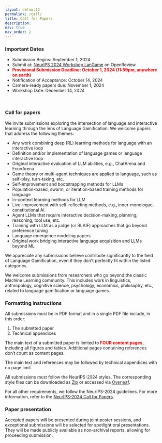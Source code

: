 ```yaml
---
layout: default2
permalink: /call/
title: Call for Papers
description:
nav: true
nav_order: 2
---
```


<!-- # Call for Papers -->
<!-- <br> -->
### Important Dates

<!-- :loudspeaker: __The submission deadline is extended to October 4!__ -->
<!---->
* Submission Begins: September 1, 2024
* Submit at: [NeurIPS 2024 Workshop LanGame](https://openreview.net/group?id=NeurIPS.cc/2024/Workshop/LanGame) on OpenReview
* <span style="color:red;font-weight:bold;"> Provisional Submission Deadline: October 1, 2024 (11:59pm, anywhere on earth)</span>
* Notification of Acceptance: October 14, 2024
* Camera-ready papers due: November 1, 2024
* Workshop Date: December 14, 2024

<br>

### Call for papers

We invite submissions exploring the intersection of language and interactive learning through the lens of Language Gamification. We welcome papers that address the following themes:

* Any work combining deep (RL) learning methods for language with an interactive loop
* Definition and/or implementation of language games or language interactive loop
* Original interactive evaluation of LLM abilities, e.g., ChatArena and EconArena
*  Game theory or multi-agent techniques are applied to language, such as self-play, turn-taking, etc.
* Self-improvement and bootstrapping methods for LLMs
* Population-based, swarm, or iteration-based training methods for language
* In-context learning methods for LLM
* Live-improvement with self-reflecting methods, e.g., inner-monologue, constitutional AI.
* Agent LLMs that require interactive decision-making, planning, reasoning, tool use, etc.
* Training with LLM as a judge (or RLAIF) approaches that go beyond preference tuning
* Language emergence modeling papers
* Original work bridging interactive language acquisition and LLMs beyond ML

We appreciate any submissions believe contribute significantly to the field of Language Gamification, even if they don't perfectly fit within the listed categories.

We welcome submissions from researchers who go beyond the classic Machine Learning community. This includes work in linguistics, anthropology, cognitive science, psychology, economics, philosophy, etc., related to language gamification or language games.


### Formatting Instructions

All submissions must be in PDF format and in a single PDF file include, in this order:
1. The submitted paper
2. Technical appendices

The main text of a submitted paper is limited to <span style="color:red;font-weight:bold;"> FOUR content pages </span>, including all figures and tables. Additional pages containing references don’t count as content pages.

The main text and references may be followed by technical appendices with no page limit.

All submissions must follow the NeurIPS-2024 styles. The corresponding style files can be downloaded as [Zip](/assets/files/Styles.zip) or accessed via [Overleaf](https://www.overleaf.com/latex/templates/neurips-2024/tpsbbrdqcmsh).

For all other requirements, we follow the NeurIPS-2024 guidelines.
For more information, refer to the [NeurIPS-2024 Call for Papers](https://neurips.cc/Conferences/2024/CallForPapers).

### Paper presentation

Accepted papers will be presented during joint poster sessions, and exceptional submissions will be selected for spotlight oral presentations. They will be made publicly available as non-archival reports, allowing for proceeding submission.

<br>

<br>

<!---->
<!---->
<!-- <br> -->
<!---->
<!-- ### Topics of Interest -->
<!---->
<!-- __Centering on "instructions,"__ we invite submissions covering various topics, including but not limited to the list below: -->
<!---->
<!-- * __Modeling:__ algorithms and pipelines for learning from instructions and human feedback; designing training objectives and rewards; training and inference efficiency -->
<!-- * __Data Collection:__ crowd-sourcing; synthetic data generation; data democratization -->
<!-- * __Evaluation and Oversight__: effective and reliable oversight over existing models; enforcing guardrails and guarantees for model behaviors; interpretability and analysis -->
<!-- * __Engineering and Open-sourcing:__ best practice in training, evaluation and deployment; open-sourcing efforts; openness and reproducibility -->
<!-- * __Applications:__ long-context, multi-round and personalized instruction-following models -->
<!-- * __Multimodal and Multidisciplinary:__ instruction following models for computer vision, robotics, games, art, etc. -->
<!-- * __Limitations, Risks and Safety:__ bias and fairness; factuality and hallucination; safety concerns arising from instruction-following models -->
<!-- * Other adjacent research topics (e.g., in-context learning, prompting, multi-task learning) that enable better responses to instructions in dynamic environments -->
<!---->
<!-- <br> -->
<!---->
<!-- ### Guidelines -->
<!---->
<!-- * Paper submission is hosted on [OpenReview](https://openreview.net/group?id=NeurIPS.cc/2023/Workshop/Instruction). -->
<!-- * We welcome papers __up to 9 pages (max)__, not including references or appendix.  -->
<!--   * Please use the provided LaTex template ([zip](/assets/template/instruction_workshop_template.zip), [overleaf](https://www.overleaf.com/latex/templates/instruction-workshop-at-neurips-2023-template/fqkhtqxvjrrq)) for your submission. -->
<!--   * The paper should be anonymized and uploaded to OpenReview as a single PDF.  -->
<!--   * You may use as many pages of references and appendix as you wish, but reviewers are not required to read the appendix.  -->
<!--   * We welcome 4-page extended abstract submissions. -->
<!-- * This is a __non-archival__ workshop. No submission will be indexed nor have archival proceedings. -->
<!--   * Accepted papers will appear on the workshop website.  -->
<!--   * They will also be available on OpenReview and NeurIPS virtual site. -->
<!--   * We accept submissions that are under review at other venues (e.g., ICLR 2024), as long as this does not violate the dual-submission / anonymity policy of the other venue. -->
<!-- * The review process will be double-blind. -->
<!-- * We will announce the best paper award at the workshop! -->
<!-- <br> -->

